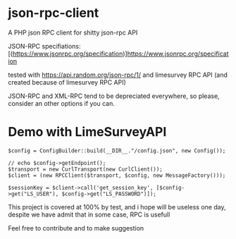 # json-rpc-client
A PHP json RPC client for shitty json-rpc API

JSON-RPC specifiations: [(https://www.jsonrpc.org/specification)]https://www.jsonrpc.org/specification

tested with https://api.random.org/json-rpc/1/ and limesurvey RPC API (and created because of limesurvey RPC API)

JSON-RPC and XML-RPC tend to be depreciated everywhere, so please, consider an other options if you can.

#  Demo with LimeSurveyAPI
```
$config = ConfigBuilder::build(__DIR__."/config.json", new Config());

// echo $config->getEndpoint();
$transport = new CurlTransport(new CurlClient());
$client = (new RPCClient($transport, $config, new MessageFactory()));

$sessionKey = $client->call('get_session_key', [$config->get("LS_USER"), $config->get("LS_PASSWORD")]);

```

This project is covered at 100% by test, and i hope will be useless one day, despite we have admit that in some case, RPC is usefull

Feel free to contribute and to make suggestion